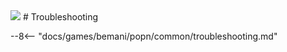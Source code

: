 <img class="header-logo" src="/img/bemani/popn/kaimei_riddles/logo.webp">
# Troubleshooting

--8<-- "docs/games/bemani/popn/common/troubleshooting.md"